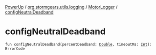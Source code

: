 [PowerUp](../../index.md) / [org.stormgears.utils.logging](../index.md) / [MotorLogger](index.md) / [configNeutralDeadband](./config-neutral-deadband.md)

# configNeutralDeadband

`fun configNeutralDeadband(percentDeadband: `[`Double`](https://kotlinlang.org/api/latest/jvm/stdlib/kotlin/-double/index.html)`, timeoutMs: `[`Int`](https://kotlinlang.org/api/latest/jvm/stdlib/kotlin/-int/index.html)`): ErrorCode`